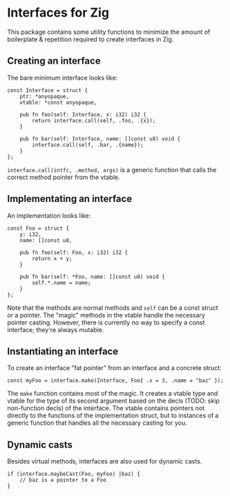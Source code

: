 # Interfaces for Zig

This package contains some utility functions to minimize the amount of
boilerplate & repetition required to create interfaces in Zig.

## Creating an interface

The bare minimum interface looks like:

```
const Interface = struct {
    ptr: *anyopaque,
    vtable: *const anyopaque,

    pub fn foo(self: Interface, x: i32) i32 {
        return interface.call(self, .foo, .{x});
    }

    pub fn bar(self: Interface, name: []const u8) void {
        interface.call(self, .bar, .{name});
    }
};
```

`interface.call(intfc, .method, args)` is a generic function that
calls the correct method pointer from the vtable.

## Implementating an interface

An implementation looks like:

```
const Foo = struct {
    y: i32,
    name: []const u8,

    pub fn foo(self: Foo, x: i32) i32 {
        return x + y;
    }

    pub fn bar(self: *Foo, name: []const u8) void {
        self.*.name = name;
    }
};
```

Note that the methods are normal methods and `self` can be a const
struct or a pointer. The "magic" methods in the vtable handle the
necessary pointer casting. However, there is currently no way to
specify a const interface; they're always mutable.

## Instantiating an interface

To create an interface "fat pointer" from an interface and a concrete struct:

```
const myFoo = interface.make(Interface, Foo{ .x = 3, .name = "baz" });
```

The `make` function contains most of the magic. It creates a vtable
type and vtable for the type of its second argument based on the decls
(TODO: skip non-function decls) of the interface. The vtable contains
pointers not directly to the functions of the implementation struct,
but to instances of a generic function that handles all the necessary
casting for you.

## Dynamic casts

Besides virtual methods, interfaces are also used for dynamic casts.

```
if (interface.maybeCast(Foo, myFoo) |baz| {
    // baz is a pointer to a Foo
}
```
